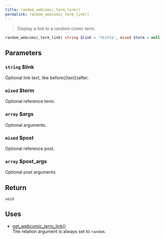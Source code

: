 ```yaml
---
title: random_webcomic_term_link()
permalink: random_webcomic_term_link()
---
```


> Display a link to a random comic term.

```php
random_webcomic_term_link( string $link = '%title', mixed $term = null, array $args = [], mixed $post = null, array $post_args = [] ) : void
```

## Parameters

### `string` $link
Optional link text, like before\{\{text}}after.

### `mixed` $term
Optional reference term.

### `array` $args
Optional arguments.

### `mixed` $post
Optional reference post.

### `array` $post_args
Optional post arguments.

## Return

`void`

## Uses
- [get_webcomic_term_link()](get_webcomic_term_link())  
The relation argument is always set to
`random`.
